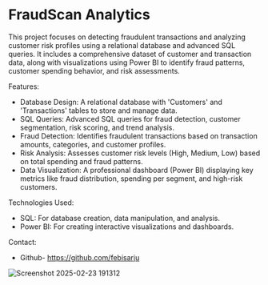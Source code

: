 # FraudScan Analytics

This project focuses on detecting fraudulent transactions and analyzing customer risk profiles using a relational database and advanced SQL queries. It includes a comprehensive dataset of customer and transaction data, along with visualizations using Power BI to identify fraud patterns, customer spending behavior, and risk assessments.

Features:
- Database Design: A relational database  with 'Customers' and 'Transactions' tables to store and manage data.  
- SQL Queries: Advanced SQL queries for fraud detection, customer segmentation, risk scoring, and trend analysis.   
- Fraud Detection: Identifies fraudulent transactions based on transaction amounts, categories, and customer profiles.
- Risk Analysis: Assesses customer risk levels (High, Medium, Low) based on total spending and fraud patterns.
- Data Visualization: A professional dashboard (Power BI) displaying key metrics like fraud distribution, spending per segment, and high-risk customers.

Technologies Used:

- SQL: For database creation, data manipulation, and analysis.
- Power BI: For creating interactive visualizations and dashboards.

Contact:
- Github- https://github.com/febisarju


![Screenshot 2025-02-23 191312](https://github.com/user-attachments/assets/a07d2883-b39d-4bea-b62a-b8f6343c3856)
